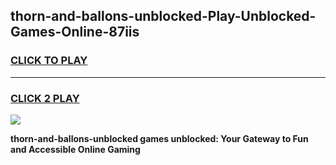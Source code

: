 
## thorn-and-ballons-unblocked-Play-Unblocked-Games-Online-87iis
<h3>
<a href="https://premium76.site?title=thorn-and-ballons-unblocked&ref=25A">CLICK TO PLAY</a></h3>
<hr>

<h3>
<a href="https://premium76.site?title=thorn-and-ballons-unblocked&ref=25A">CLICK 2 PLAY</a>
  
</h3>

<a href="https://premium76.site?title=thorn-and-ballons-unblocked&ref=25A"><img src="https://clearcache.store/games.png"></a>


**thorn-and-ballons-unblocked games unblocked: Your Gateway to Fun and Accessible Online Gaming**
